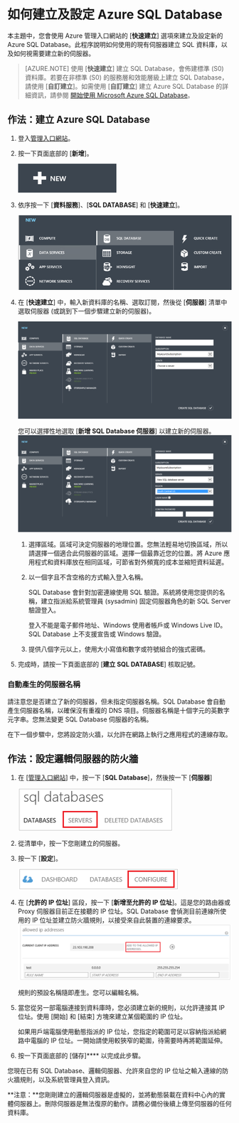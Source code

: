 <properties 
	pageTitle="如何建立及設定 Azure SQL Database - Azure 教學課程" 
	description="如何建立及設定 Azure SQL Database。" 
	services="sql-database" 
	documentationCenter="" 
	authors="sidneyh" 
	manager="jhubbard" 
	editor=""/>

<tags 
	ms.service="sql-database" 
	ms.workload="data-management" 
	ms.tgt_pltfrm="na" 
	ms.devlang="na" 
	ms.topic="article" 
	ms.date="11/19/2014" 
	ms.author="sidneyh"/>

# 如何建立及設定 Azure SQL Database

本主題中，您會使用 Azure 管理入口網站的 [**快速建立**] 選項來建立及設定新的 Azure SQL Database。此程序說明如何使用的現有伺服器建立 SQL 資料庫，以及如何視需要建立新的伺服器。

> [AZURE.NOTE] 使用 [**快速建立**] 建立 SQL Database，會佈建標準 (S0) 資料庫。若要在非標準 (S0) 的服務層和效能層級上建立 SQL Database，請使用 [**自訂建立**]。如需使用 [**自訂建立**] 建立 Azure SQL Database 的詳細資訊，請參閱 [開始使用 Microsoft Azure SQL Database](http://azure.microsoft.com/documentation/articles/sql-database-get-started/)。

## 作法：建立 Azure SQL Database

1. 登入[管理入口網站](https://portal.azure.com/)。

2. 按一下頁面底部的 [**新增**]。

	![Click SQL Databases][1]

3. 依序按一下 [**資料服務**]、[**SQL DATABASE**] 和 [**快速建立**]。

	![Click New, Data Services, and Quick Create][2]
	 
5. 在 [**快速建立**] 中，輸入新資料庫的名稱、選取訂閱，然後從 [**伺服器**] 清單中選取伺服器 (或跳到下一個步驟建立新的伺服器)。

	![Create a new SQL Database in an existing server][7]

	您可以選擇性地選取 [**新增 SQL Database 伺服器**] 以建立新的伺服器。
    ![Create a new SQL Database and a new server][8]

	1. 選擇區域。區域可決定伺服器的地理位置。您無法輕易地切換區域，所以請選擇一個適合此伺服器的區域。選擇一個最靠近您的位置。將 Azure 應用程式和資料庫放在相同區域，可節省對外頻寬的成本並縮短資料延遲。
	2. 以一個字且不含空格的方式輸入登入名稱。 

		SQL Database 會針對加密連線使用 SQL 驗證。系統將使用您提供的名稱，建立指派給系統管理員 (sysadmin) 固定伺服器角色的新 SQL Server 驗證登入。 

		登入不能是電子郵件地址、Windows 使用者帳戶或 Windows Live ID。SQL Database 上不支援宣告或 Windows 驗證。 
	3. 提供八個字元以上，使用大小寫值和數字或符號組合的強式密碼。

	


9. 完成時，請按一下頁面底部的 [**建立 SQL DATABASE**] 核取記號。

### 自動產生的伺服器名稱

請注意您是否建立了新的伺服器，但未指定伺服器名稱。SQL Database 會自動產生伺服器名稱，以確保沒有重複的 DNS 項目。伺服器名稱是十個字元的英數字元字串。您無法變更 SQL Database 伺服器的名稱。

在下一個步驟中，您將設定防火牆，以允許在網路上執行之應用程式的連線存取。

<a id="configFWLogical"></a>

## 作法：設定邏輯伺服器的防火牆

1. 在 [[管理入口網站](http://manage.windowsazure.com)] 中，按一下 [**SQL Database**]，然後按一下 [**伺服器**]

	![Click Servers][4]
2. 從清單中，按一下您剛建立的伺服器。

2. 按一下 [**設定**]。

	![Click Configure][5]

3. 在 [**允許的 IP 位址**] 區段，按一下 [**新增至允許的 IP 位址**]。這是您的路由器或 Proxy 伺服器目前正在接聽的 IP 位址。SQL Database 會偵測目前連線所使用的 IP 位址並建立防火牆規則，以接受來自此裝置的連線要求。 
	![Click Add to the allowed IP addresses][6]

	規則的預設名稱隨即產生。您可以編輯名稱。 
	

4. 當您從另一部電腦連接到資料庫時，您必須建立新的規則，以允許連接其 IP 位址。使用 [開始] 和 [結束] 方塊來建立某個範圍的 IP 位址。

	如果用戶端電腦使用動態指派的 IP 位址，您指定的範圍可足以容納指派給網路中電腦的 IP 位址。一開始請使用較狹窄的範圍，待需要時再將範圍延伸。

7. 按一下頁面底部的 [儲存]**** 以完成此步驟。 

您現在已有 SQL Database、邏輯伺服器、允許來自您的 IP 位址之輸入連線的防火牆規則，以及系統管理員登入資訊。 

**注意：**您剛剛建立的邏輯伺服器是虛擬的，並將動態裝載在資料中心內的實體伺服器上。刪除伺服器是無法復原的動作。請務必備份後續上傳至伺服器的任何資料庫。 


<!--Image references-->
[1]: ./media/sql-database-create-configure/click-new.png
[2]: ./media/sql-database-create-configure/new-data-services-sql-storage-quick-create.png
[3]: ./media/sql-database-create-configure/server-settings.png
[4]: ./media/sql-database-create-configure/click-servers.png
[5]: ./media/sql-database-create-configure/click-configure.png
[6]: ./media/sql-database-create-configure/allowed-ip-addresses.png
[7]: ./media/sql-database-create-configure/quick-create-existing-server.png
[8]: ./media/sql-database-create-configure/quick-create-new-server.png




<!--HONumber=47-->
 